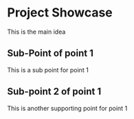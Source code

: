 # Project Showcase

This is the main idea

## Sub-Point of point 1

This is a sub point for point 1
## Sub-point 2 of point 1
This is another supporting point for point 1
